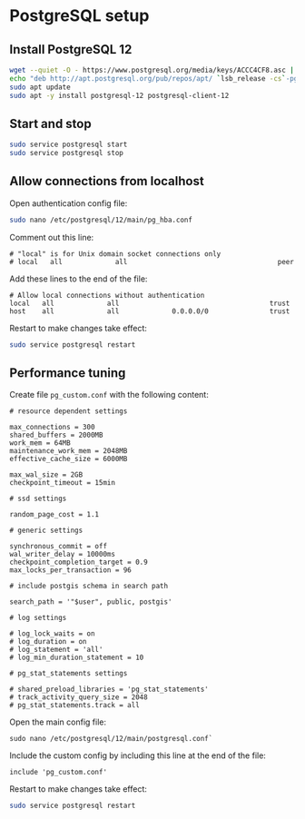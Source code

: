 

# PostgreSQL setup

## Install PostgreSQL 12

```bash
wget --quiet -O - https://www.postgresql.org/media/keys/ACCC4CF8.asc | sudo apt-key add -
echo "deb http://apt.postgresql.org/pub/repos/apt/ `lsb_release -cs`-pgdg main" |sudo tee  /etc/apt/sources.list.d/pgdg.list
sudo apt update
sudo apt -y install postgresql-12 postgresql-client-12
```

## Start and stop

```bash
sudo service postgresql start
sudo service postgresql stop
```

## Allow connections from localhost

Open authentication config file:

```bash
sudo nano /etc/postgresql/12/main/pg_hba.conf
```

Comment out this line:

```
# "local" is for Unix domain socket connections only
# local   all             all                                     peer
```

Add these lines to the end of the file:

```
# Allow local connections without authentication
local   all             all                                     trust
host    all             all             0.0.0.0/0               trust
```

Restart to make changes take effect:

```bash
sudo service postgresql restart
```

## Performance tuning

Create file `pg_custom.conf` with the following content:

```properties
# resource dependent settings

max_connections = 300
shared_buffers = 2000MB
work_mem = 64MB
maintenance_work_mem = 2048MB
effective_cache_size = 6000MB

max_wal_size = 2GB
checkpoint_timeout = 15min

# ssd settings

random_page_cost = 1.1

# generic settings

synchronous_commit = off
wal_writer_delay = 10000ms
checkpoint_completion_target = 0.9
max_locks_per_transaction = 96

# include postgis schema in search path

search_path = '"$user", public, postgis'

# log settings

# log_lock_waits = on
# log_duration = on
# log_statement = 'all'
# log_min_duration_statement = 10

# pg_stat_statements settings

# shared_preload_libraries = 'pg_stat_statements'
# track_activity_query_size = 2048
# pg_stat_statements.track = all
```

Open the main config file:

```
sudo nano /etc/postgresql/12/main/postgresql.conf`
```

Include the custom config by including this line at the end of the file:

```properties
include 'pg_custom.conf'
```

Restart to make changes take effect:

```bash
sudo service postgresql restart
```

